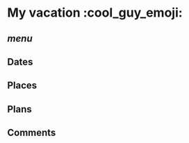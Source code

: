 # My vacation :cool_guy_emoji:

## *menu*

## __Dates__ 

## __Places__

## __Plans__ 

 ## __Comments__